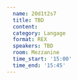 ```yaml
---
  name: 20d1t2s7
  title: TBD
  content:
  category: Langage
  format: REX
  speakers: TBD
  room: Mezzanine
  time_start: '15:00'
  time_end: '15:45'
---
```


